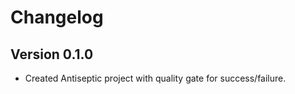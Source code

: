 # Changelog

## Version 0.1.0

- Created Antiseptic project with quality gate for success/failure.

